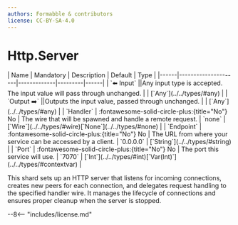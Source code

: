 ```yaml
---
authors: Formabble & contributors
license: CC-BY-SA-4.0
---
```



# Http.Server

<div class="sh-parameters" markdown="1">
| Name | Mandatory | Description | Default | Type |
|------|---------------------|-------------|---------|------|
| `⬅️ Input` ||Any input type is accepted. The input value will pass through unchanged. | | [`Any`](../../types/#any) |
| `Output ➡️` ||Outputs the input value, passed through unchanged. | | [`Any`](../../types/#any) |
| `Handler` | :fontawesome-solid-circle-plus:{title="No"} No  | The wire that will be spawned and handle a remote request. | `none` | [`Wire`](../../types/#wire)[`None`](../../types/#none) |
| `Endpoint` | :fontawesome-solid-circle-plus:{title="No"} No  | The URL from where your service can be accessed by a client. | `0.0.0.0` | [`String`](../../types/#string) |
| `Port` | :fontawesome-solid-circle-plus:{title="No"} No  | The port this service will use. | `7070` | [`Int`](../../types/#int)[`Var(Int)`](../../types/#contextvar) |

</div>

This shard sets up an HTTP server that listens for incoming connections, creates new peers for each connection, and delegates request handling to the specified handler wire. It manages the lifecycle of connections and ensures proper cleanup when the server is stopped.

--8<-- "includes/license.md"

